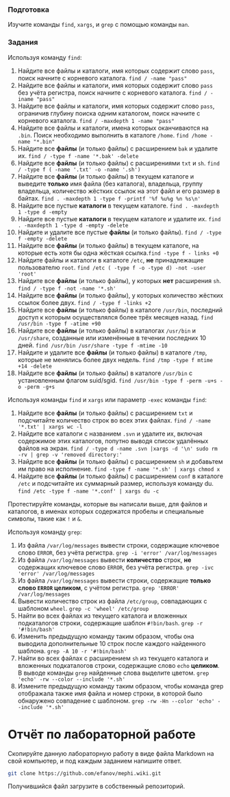 ### Подготовка

Изучите команды `find`, `xargs`, и `grep` с помощью команды `man`.

### Задания

Используя команду `find`:

1. Найдите все файлы и каталоги, имя которых содержит слово `pass`, поиск начните с корневого каталога. `find / -name "pass"` 
1. Найдите все файлы и каталоги, имя которых содержит слово `pass` без учёта регистра, поиск начните с корневого каталога. `find / -iname "pass"`
1. Найдите все файлы и каталоги, имя которых содержит слово `pass`, ограничив глубину поиска одним каталогом, поиск начните с корневого каталога. `find / -maxdepth 1 -name "pass"`
1. Найдите все файлы и каталоги, имена которых оканчиваются на `.bin`. Поиск необходимо выполнить в каталоге `/home`. `find /home -name "*.bin"`
1. Найдите все **файлы** (и только файлы) с расширением `bak` и удалите их. `find / -type f -name '*.bak' -delete`
1. Найдите все **файлы** (и только файлы) с расширениями `txt` и `sh`. `find / -type f ( -name '.txt' -o -name '.sh')`
1. Найдите все **файлы** (и только файлы) в текущем каталоге и выведите **только** имя файла (без каталога), владельца, группу владельца, количество жёстких ссылок на этот файл и его размер в байтах. `find . -maxdepth 1 -type f -printf '%f %u%g %n %s\n'`
1. Найдите все пустые **каталоги** в текущем каталоге. `find . -maxdepth 1 -type d -empty` 
1. Найдите все пустые **каталоги** в текущем каталоге и удалите их. `find . -maxdepth 1 -type d -empty -delete`
1. Найдите и удалите все пустые **файлы** (и только файлы). `find / -type f -empty -delete`
1. Найдите все **файлы** (и только файлы) в текущем каталоге, на которые есть хотя бы одна жёсткая ссылка.`find -type f - links +0`
1. Найдите файлы и каталоги в каталоге `/etc`, **не** принадлежащие пользователю `root`. `find /etc ( -type f -o -type d) -not -user 'root'`
1. Найдите все **файлы** (и только файлы), у которых **нет** расширения `sh`. `find / -type f -not -name '*.sh'`
1. Найдите все **файлы** (и только файлы), у которых количество жёстких ссылок более двух. `find / -type f -links +2`
1. Найдите все **файлы** (и только файлы) в каталоге `/usr/bin`, последний доступ к которым осуществлялся более трёх месяцев назад. `find /usr/bin -type f -atime +90`
1. Найдите все **файлы** (и только файлы) в каталогах `/usr/bin` и `/usr/share`, созданные или изменённые в течении последних 10 дней. `find /usr/bin /usr/share -type f -mtime -10`
1. Найдите и удалите все **файлы** (и только файлы) в каталоге `/tmp`, которые не менялись более двух недель. `find /tmp -type f mtime +14 -delete`
1. Найдите все **файлы** (и только файлы) в каталоге `/usr/bin` с установленным флагом suid/sgid. `find /usr/bin -type f -perm -u+s -o -perm -g+s`

Используя команды `find` и `xargs` или параметр `-exec` команды `find`:

1. Найдите все **файлы** (и только файлы) с расширением `txt` и подсчитайте количество строк во всех этих файлах. `find / -name '*.txt' | xargs wc -l`
1. Найдите все каталоги с названием `.svn` и удалите их, включая содержимое этих каталогов, попутно выводя список удалённых файлов на экран. `find / -type d -name .svn |xargs -d '\n' sudo rm -rv | grep -v 'removed directory:'`
1. Найдите все **файлы** (и только файлы) с расширением `sh` и добавьтем им право на исполнение. `find -type f -name '*.sh' | xargs chmod x`
1. Найдите все **файлы** (и только файлы) с расширением `conf` в каталоге `/etc` и подсчитайте их суммарный размер, используя команду du. `find /etc -type f -name '*.conf' | xargs du -c`

Протестируйте команды, которые вы написали выше, для файлов и каталогов, в именах которых содержатся пробелы и специальные символы, такие как `!` и `&`.

Используя команду `grep`:

1. Из файла `/var/log/messages` вывести строки, содержащие ключевое слово `ERROR`, без учёта регистра. 	`grep -i 'error' /var/log/messages` 
1. Из файла `/var/log/messages` вывести **количество** строк, **не** содержащих ключевое слово `ERROR`, без учёта регистра. `grep -ivc 'error' /var/log/messages`
1. Из файла `/var/log/messages` вывести строки, содержащие **только слово `ERROR` целиком**, с учётом регистра. `grep 'ERROR' /var/log/messages`
1. Вывести количество строк из файла `/etc/group`, совпадающих с шаблоном `wheel`. `grep -c 'wheel' /etc/group`
1. Найти во всех файлах из текущего каталога и вложенных подкаталогов строки, содержащие шаблон `#!bin/bash`.  `grep -r '#!bin/bash'`
1. Изменить предыдущую команду таким образом, чтобы она выводила дополнительные 10 строк после каждого найденного шаблона. `grep -A 10 -r '#!bin/bash'`
1. Найти во всех файлах с расширением `sh` из текущего каталога и вложенных подкаталогов строки, содержащие слово `echo` **целиком**. В выводе команды `grep` найденные слова выделите цветом. `grep 'echo' -rw --color --include '*.sh'` 	
1. Измените предыдущую команду таким образом, чтобы команда grep отображала также имя файла и номер строки, в которой было обнаружено совпадение с шаблоном. `grep -rw -Hn --color 'echo' --include '*.sh'`

# Отчёт по лабораторной работе

Скопируйте данную лабораторную работу в виде файла Markdown на свой компьютер, и под каждым заданием напишите ответ.

```sh
git clone https://github.com/efanov/mephi.wiki.git
```

Получившийся файл загрузите в собственный репозиторий.
